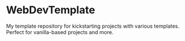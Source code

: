 # WebDevTemplate
My template repository for kickstarting projects with various templates. Perfect for vanilla-based projects and more.
